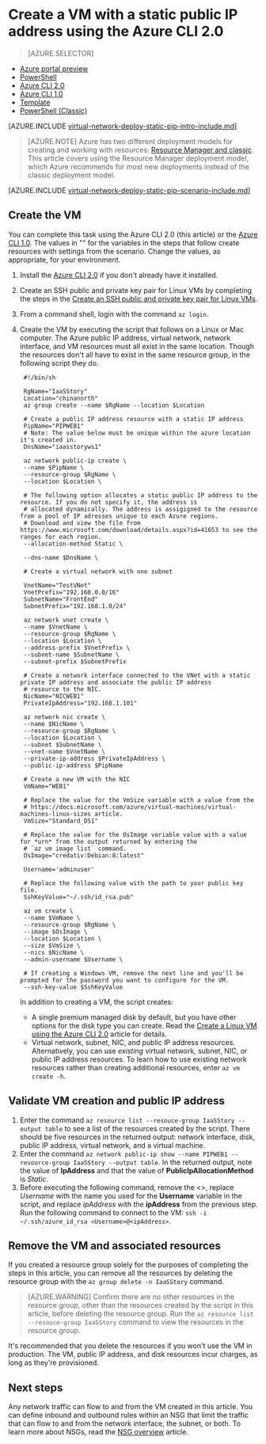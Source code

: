 <properties
    pageTitle="Create a VM with a static public IP address - Azure CLI 2.0 | Azure"
    description="Learn how to create a VM with a static public IP address using the Azure command-line interface (CLI) 2.0."
    services="virtual-network"
    documentationcenter="na"
    author="jimdial"
    manager="timlt"
    editor=""
    tags="azure-resource-manager" />
<tags
    ms.assetid="55bc21b0-2a45-4943-a5e7-8d785d0d015c"
    ms.service="virtual-network"
    ms.devlang="na"
    ms.topic="article"
    ms.tgt_pltfrm="na"
    ms.workload="infrastructure-services"
    ms.date="03/15/2016"
    wacn.date=""
    ms.author="jdial"
    ms.custom="H1Hack27Feb2017" />

# Create a VM with a static public IP address using the Azure CLI 2.0
> [AZURE.SELECTOR]
- [Azure portal preview](/documentation/articles/virtual-network-deploy-static-pip-arm-portal/)
- [PowerShell](/documentation/articles/virtual-network-deploy-static-pip-arm-ps/)
- [Azure CLI 2.0](/documentation/articles/virtual-network-deploy-static-pip-arm-cli/)
- [Azure CLI 1.0](/documentation/articles/virtual-network-deploy-static-pip-cli-nodejs/)
- [Template](/documentation/articles/virtual-network-deploy-static-pip-arm-template/)
- [PowerShell (Classic)](/documentation/articles/virtual-networks-reserved-public-ip/)

[AZURE.INCLUDE [virtual-network-deploy-static-pip-intro-include.md](../../includes/virtual-network-deploy-static-pip-intro-include.md)]

> [AZURE.NOTE]
> Azure has two different deployment models for creating and working with resources: [Resource Manager and classic](/documentation/articles/resource-manager-deployment-model/). This article covers using the Resource Manager deployment model, which Azure recommends for most new deployments instead of the classic deployment model.

[AZURE.INCLUDE [virtual-network-deploy-static-pip-scenario-include.md](../../includes/virtual-network-deploy-static-pip-scenario-include.md)]

## <a name = "create"></a>Create the VM

You can complete this task using the Azure CLI 2.0 (this article) or the [Azure CLI 1.0](/documentation/articles/virtual-network-deploy-static-pip-cli-nodejs/). The values in "" for the variables in the steps that follow create resources with settings from the scenario. Change the values, as appropriate, for your environment.

1. Install the [Azure CLI 2.0](https://docs.microsoft.com/cli/azure/install-az-cli2) if you don't already have it installed.
2. Create an SSH public and private key pair for Linux VMs by completing the steps in the [Create an SSH public and private key pair for Linux VMs](/documentation/articles/virtual-machines-linux-mac-create-ssh-keys/).
3. From a command shell, login with the command `az login`.
4. Create the VM by executing the script that follows on a Linux or Mac computer. The Azure public IP address, virtual network, network interface, and VM resources must all exist in the same location. Though the resources don't all have to exist in the same resource group, in the following script they do.

        #!/bin/sh

        RgName="IaaSStory"
        Location="chinanorth"
        az group create --name $RgName --location $Location

        # Create a public IP address resource with a static IP address
        PipName="PIPWEB1"
        # Note: The value below must be unique within the azure location it's created in.
        DnsName="iaasstoryws1"

        az network public-ip create \
        --name $PipName \
        --resource-group $RgName \
        --location $Location \

        # The following option allocates a static public IP address to the resource. If you do not specify it, the address is
        # allocated dynamically. The address is assigigned to the resource from a pool of IP adresses unique to each Azure regions.
        # Download and view the file from https://www.microsoft.com/download/details.aspx?id=41653 to see the ranges for each region.
        --allocation-method Static \

        --dns-name $DnsName \

        # Create a virtual network with one subnet

        VnetName="TestVNet"
        VnetPrefix="192.168.0.0/16"
        SubnetName="FrontEnd"
        SubnetPrefix="192.168.1.0/24"

        az network vnet create \
        --name $VnetName \
        --resource-group $RgName \
        --location $Location \
        --address-prefix $VnetPrefix \
        --subnet-name $SubnetName \
        --subnet-prefix $SubnetPrefix

        # Create a network interface connected to the VNet with a static private IP address and associate the public IP address
        # resource to the NIC.
        NicName="NICWEB1"
        PrivateIpAddress="192.168.1.101"

        az network nic create \
        --name $NicName \
        --resource-group $RgName \
        --location $Location \
        --subnet $SubnetName \
        --vnet-name $VnetName \
        --private-ip-address $PrivateIpAddress \
        --public-ip-address $PipName

        # Create a new VM with the NIC
        VmName="WEB1"
    
        # Replace the value for the VmSize variable with a value from the
        # https://docs.microsoft.com/azure/virtual-machines/virtual-machines-linux-sizes article.
        VmSize="Standard_DS1"

        # Replace the value for the OsImage variable value with a value for *urn* from the output returned by entering the
        # `az vm image list` command. 
        OsImage="credativ:Debian:8:latest"
    
        Username='adminuser'
    
        # Replace the following value with the path to your public key file.
        SshKeyValue="~/.ssh/id_rsa.pub"

        az vm create \
        --name $VmName \
        --resource-group $RgName \
        --image $OsImage \
        --location $Location \
        --size $VmSize \
        --nics $NicName \
        --admin-username $Username \

        # If creating a Windows VM, remove the next line and you'll be prompted for the password you want to configure for the VM.
        --ssh-key-value $SshKeyValue

    In addition to creating a VM, the script creates:
    - A single premium managed disk by default, but you have other options for the disk type you can create. Read the [Create a Linux VM using the Azure CLI 2.0](/documentation/articles/virtual-machines-linux-quick-create-cli/) article for details.
    - Virtual network, subnet, NIC, and public IP address resources. Alternatively, you can use *existing* virtual network, subnet, NIC, or public IP address resources. To learn how to use existing network resources rather than creating additional resources, enter `az vm create -h`.

## <a name = "validate"></a>Validate VM creation and public IP address

1. Enter the command `az resource list --resouce-group IaaSStory --output table` to see a list of the resources created by the script. There should be five resources in the returned output: network interface, disk, public IP address, virtual network, and a virtual machine.
2. Enter the command `az network public-ip show --name PIPWEB1 --resource-group IaaSStory --output table`. In the returned output, note the value of **IpAddress** and that the value of **PublicIpAllocationMethod** is *Static*.
3. Before executing the following command, remove the <>, replace *Username* with the name you used for the **Username** variable in the script, and replace *ipAddress* with the **ipAddress** from the previous step. Run the following command to connect to the VM: `ssh -i ~/.ssh/azure_id_rsa <Username>@<ipAddress>`. 

## <a name= "clean-up"></a>Remove the VM and associated resources

If you created a resource group solely for the purposes of completing the steps in this article, you can remove all the resources by deleting the resource group with the `az group delete -n IaaSStory` command.

>[AZURE.WARNING]
>Confirm there are no other resources in the resource group, other than the resources created by the script in this article, before deleting the resource group. Run the `az resource list --resouce-group IaaSStory` command to view the resources in the resource group.

It's recommended that you delete the resources if you won't use the VM in production. The VM, public IP address, and disk resources incur charges, as long as they're provisioned. 

## Next steps

Any network traffic can flow to and from the VM created in this article. You can define inbound and outbound rules within an NSG that limit the traffic that can flow to and from the network interface, the subnet, or both. To learn more about NSGs, read the [NSG overview](/documentation/articles/virtual-networks-nsg/) article.